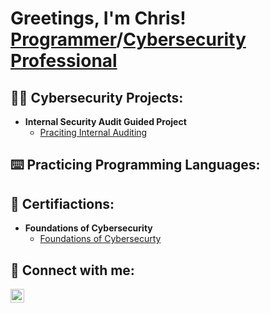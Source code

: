 <h1>Greetings, I'm Chris! <br/><a href="https://github.com/igitluv">Programmer</a>/<a href="https://www.linkedin.com/in/joshmadakor/">Cybersecurity Professional</a>

<h2>👨‍💻 Cybersecurity Projects:</h2>

- <b>Internal Security Audit Guided Project</b>
  - [Praciting Internal Auditing](https://github.com/igitluv)

<h2>⌨️ Practicing Programming Languages:</h2>

<h2>📃 Certifiactions:</h2>

  - <b>Foundations of Cybersecurity</b>
    - [Foundations of Cybersecurty](https://coursera.org/account/accomplishments/certificate/SV7N783WVPB3)
  
<h2> 🤳 Connect with me:</h2>

[<img align="left" alt="JoshMadakor | LinkedIn" width="22px" src="https://cdn.jsdelivr.net/npm/simple-icons@v3/icons/linkedin.svg" />][linkedin]

[linkedin]: https://www.linkedin.com/in/linksmith/
